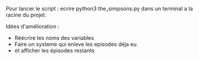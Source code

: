 Pour lancer le script : ecrire python3 the_simpsons.py dans un terminal a la racine du projet.

Idées d'amélioration : 
  - Réécrire les noms des variables
  - Faire un systeme qui enleve les episodes déja eu
  - et afficher les épisodes restants 
